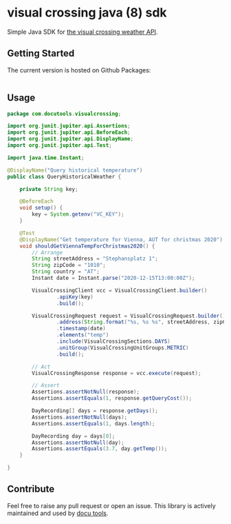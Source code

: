 # visual crossing java (8) sdk

Simple Java SDK for [the visual crossing weather API](https://www.visualcrossing.com/).

## Getting Started

The current version is hosted on Github Packages:

```xml
```

## Usage

```java
package com.docutools.visualcrossing;

import org.junit.jupiter.api.Assertions;
import org.junit.jupiter.api.BeforeEach;
import org.junit.jupiter.api.DisplayName;
import org.junit.jupiter.api.Test;

import java.time.Instant;

@DisplayName("Query historical temperature")
public class QueryHistoricalWeather {

    private String key;

    @BeforeEach
    void setup() {
        key = System.getenv("VC_KEY");
    }

    @Test
    @DisplayName("Get temperature for Vienna, AUT for christmas 2020")
    void shouldGetViennaTempForChristmas2020() {
        // Arrange
        String streetAddress = "Stephansplatz 1";
        String zipCode = "1010";
        String country = "AT";
        Instant date = Instant.parse("2020-12-15T13:00:00Z");

        VisualCrossingClient vcc = VisualCrossingClient.builder()
                .apiKey(key)
                .build();

        VisualCrossingRequest request = VisualCrossingRequest.builder()
                .address(String.format("%s, %s %s", streetAddress, zipCode, country))
                .timestamp(date)
                .elements("temp")
                .include(VisualCrossingSections.DAYS)
                .unitGroup(VisualCrossingUnitGroups.METRIC)
                .build();

        // Act
        VisualCrossingResponse response = vcc.execute(request);

        // Assert
        Assertions.assertNotNull(response);
        Assertions.assertEquals(1, response.getQueryCost());

        DayRecording[] days = response.getDays();
        Assertions.assertNotNull(days);
        Assertions.assertEquals(1, days.length);

        DayRecording day = days[0];
        Assertions.assertNotNull(day);
        Assertions.assertEquals(3.7, day.getTemp());
    }

}

```

## Contribute

Feel free to raise any pull request or open an issue. This library is actively maintained and used
by [docu tools](https://docu-tools.com).